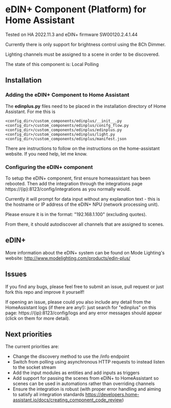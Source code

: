 # eDIN+ Component (Platform) for Home Assistant

Tested on HA 2022.11.3 and eDIN+ firmware SW00120.2.4.1.44

Currently there is only support for brightness control using the 8Ch Dimmer.

Lighting channels must be assigned to a scene in order to be discovered.

The state of this component is: Local Polling

## Installation
### Adding the eDIN+ Component to Home Assistant
The **edinplus.py** files need to be placed in the installation directory of Home Assistant. For me this is
```
<config_dir>/custom_components/edinplus/__init__.py
<config_dir>/custom_components/edinplus/conifg_flow.py
<config_dir>/custom_components/edinplus/edinplus.py
<config_dir>/custom_components/edinplus/light.py
<config_dir>/custom_components/edinplus/manifest.json
``` 
There are instructions to follow on the instructions on the home-assistant website. If you need help, let me know.

### Configuring the eDIN+ component

To setup the eDIN+ component, first ensure homeassistant has been rebooted. Then add the integration through the integrations page https://{ip}:8123/config/integrations as you normally would. 

Currently it will prompt for data input without any explanation text - this is the hostname or IP address of the eDIN+ NPU (network processing unit). 

Please ensure it is in the format: "192.168.1.100" (excluding quotes). 

From there, it should autodiscover all channels that are assigned to scenes.

## eDIN+
More information about the eDIN+ system can be found on Mode Lighting's website: http://www.modelighting.com/products/edin-plus/

## Issues

If you find any bugs, please feel free to submit an issue, pull request or just fork this repo and improve it yourself!

If opening an issue, please could you also include any detail from the HomeAssistant logs (if there are any!): just search for "edinplus" on this page: https://{ip}:8123/config/logs and any error messages should appear (click on them for more detail).

## Next priorities

The current priorities are:
 - Change the discovery method to use the /info endpoint
 - Switch from polling using asynchronous HTTP requests to instead listen to the socket stream
 - Add the input modules as entities and add inputs as triggers
 - Add support for passing the scenes from eDIN+ to HomeAssistant so scenes can be used in automations rather than overriding channels
 - Ensure the integration is robust (with proper error handling and aiming to satisfy all integration standards https://developers.home-assistant.io/docs/creating_component_code_review)
